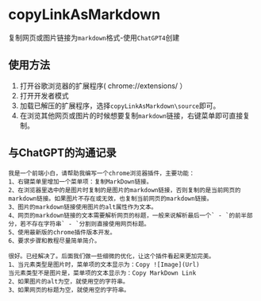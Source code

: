 # copyLinkAsMarkdown
复制网页或图片链接为`markdown`格式-使用`ChatGPT4`创建



## 使用方法

1. 打开谷歌浏览器的扩展程序( chrome://extensions/ ）
2. 打开开发者模式
3. 加载已解压的扩展程序，选择`copyLinkAsMarkdown\source`即可。
4. 在浏览其他网页或图片的时候想要复制`markdown`链接，右键菜单即可直接复制。



## 与ChatGPT的沟通记录

```
我是一个前端小白，请帮助我编写一个chrome浏览器插件，主要功能：
1、右键菜单里增加一个菜单项：复制MarkDown链接。
2、在浏览器里选中的是图片时复制的是图片的markdown链接，否则复制的是当前网页的markdown链接。如果图片不存在或无效，也复制当前网页的markdown链接。
3、图片的markdown链接使用图片的alt属性作为文本。
4、网页的markdown链接的文本需要解析网页的标题，一般来说解析最后一个` - `的前半部分，若不存在字符串` - `分割则直接使用网页标题。
5、使用最新版的chrome插件版本开发。
6、要求步骤和教程尽量简单简介。
```



```
很好。已经解决了。后面我们做一些细微的优化，让这个插件看起来更加完美。 
1、当元素类型是图片时，菜单项的文本显示为：Copy ![Image](Url)
当元素类型不是图片是，菜单项的文本显示为：Copy MarkDown Link
2、如果图片的alt为空，就使用空的字符串。
3、如果网页的标题为空，就使用空的字符串。
```


